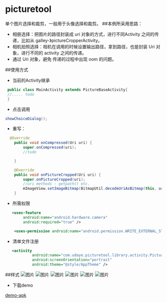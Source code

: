 # picturetool
单个图片选择和裁剪，一般用于头像选择和裁剪。
##本例所采用思路：
* 相册选择：把图片的路径封装成 uri 对象的方式，进行不同Activity 之间的传递，比如从 galley-》pictureCropperActivity。
* 相机拍照选择：相机在调用的时候设置输出路径，拿到路径，也是封装 Uri 对象，进行不同的 activity 之间的传递。
* 通过 Uri 对象，避免 传递的过程中出现 oom 的问题。

##使用方式
* 当前的Activity继承 
```java
 public class MainActivity extends PictureBaseActivity{
 //..... todo
 }
```
* 点击调用 
```java
showChoiceDialog();
```
* 重写：
``` java
  @Override
    public void onCompressed(Uri uri) {
        super.onCompressed(uri);
        //tudo

    }

    @Override
    public void onPictureCropped(Uri uri) {
        super.onPictureCropped(uri);
        //uri methods : getpath() etc.
        mImageView.setImageBitmap(BitmapUtil.decodeUriAsBitmap(this, uri));
    }
```
* 所需权限
```xml
   <uses-feature
        android:name="android.hardware.camera"
        android:required="true" />

    <uses-permission android:name="android.permission.WRITE_EXTERNAL_STORAGE" />
```
* 清单文件注册
```xml
   <activity
            android:name="com.udaye.picturetool.library.activity.PictureCropperActivity"
            android:screenOrientation="portrait"
            android:theme="@style/AppTheme" />
```

##样式
![图片](snapt/device-2015-11-23-144845.png)
![图片](snapt/device-2015-11-23-145056.png)
![图片](snapt/device-2015-11-23-145230.png)
![图片](snapt/device-2015-11-23-145309.png)
![图片](snapt/device-2015-11-23-145433.png)
![图片](snapt/device-2015-11-23-145401.png)

* 下载demo

[demo-apk](https://github.com/brokge/picturetool/blob/master/snapt/demo.apk)


